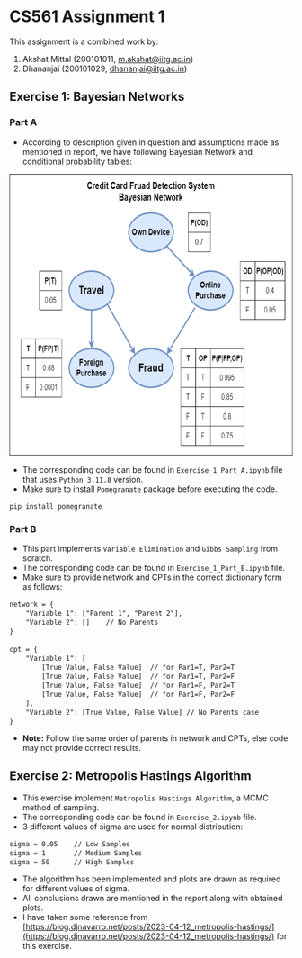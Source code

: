 # CS561 Assignment 1
This assignment is a combined work by:
1. Akshat Mittal (200101011, m.akshat@iitg.ac.in)
2. Dhananjai (200101029, dhananjai@iitg.ac.in)

## Exercise 1: Bayesian Networks
### Part A
- According to description given in question and assumptions made as mentioned in report, we have following Bayesian Network and conditional probability tables:

<img src="./bayes_net.png" alt="Bayesian Network" height=500>

- The corresponding code can be found in `Exercise_1_Part_A.ipynb` file that uses `Python 3.11.8` version.
- Make sure to install `Pomegranate` package before executing the code.
```
pip install pomegranate
```

### Part B
- This part implements `Variable Elimination` and `Gibbs Sampling` from scratch.
- The corresponding code can be found in `Exercise_1_Part_B.ipynb` file.
- Make sure to provide network and CPTs in the correct dictionary form as follows:
```
network = {
    "Variable 1": ["Parent 1", "Parent 2"],
    "Variable 2": []    // No Parents
}

cpt = {
    "Variable 1": [
        [True Value, False Value]  // for Par1=T, Par2=T
        [True Value, False Value]  // for Par1=T, Par2=F
        [True Value, False Value]  // for Par1=F, Par2=T
        [True Value, False Value]  // for Par1=F, Par2=F
    ],
    "Variable 2": [True Value, False Value] // No Parents case
}
```
- <b>Note:</b> Follow the same order of parents in network and CPTs, else code may not provide correct results.

## Exercise 2: Metropolis Hastings Algorithm
- This exercise implement `Metropolis Hastings Algorithm`, a MCMC method of sampling.
- The corresponding code can be found in `Exercise_2.ipynb` file.
- 3 different values of sigma are used for normal distribution:
```
sigma = 0.05    // Low Samples
sigma = 1       // Medium Samples
sigma = 50      // High Samples
```
- The algorithm has been implemented and plots are drawn as required for different values of sigma.
- All conclusions drawn are mentioned in the report along with obtained plots.
- I have taken some reference from [https://blog.djnavarro.net/posts/2023-04-12_metropolis-hastings/](https://blog.djnavarro.net/posts/2023-04-12_metropolis-hastings/) for this exercise.